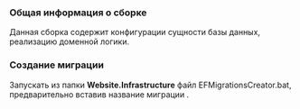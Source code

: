 ﻿### Общая информация о сборке
Данная сборка содержит конфигурации сущности базы данных, реализацию доменной логики.

### Создание миграции
Запускать из папки **Website.Infrastructure** файл EFMigrationsCreator.bat,
предварительно вставив название миграции <name>.